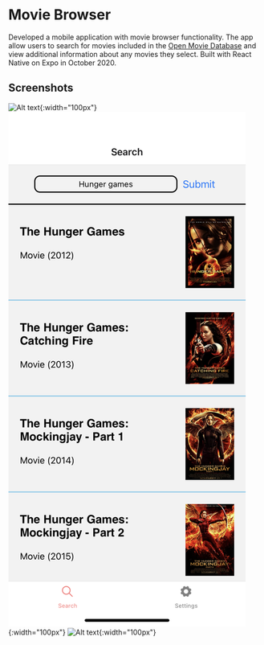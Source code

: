 # Movie Browser
Developed a mobile application with movie browser functionality. The app allow users to
search for movies included in the [Open Movie Database](http://www.omdbapi.com/)
and view additional information about any movies they select. Built with React Native on
Expo in October 2020.

## Screenshots
![Alt text](https://github.com/hliu12/CS50M/blob/master/test/assets/home.jpg?raw=true){:width="100px"}
![Alt text](./assets/search.PNG?raw=true){:width="100px"}
![Alt text](/assets/details.PNG?raw=true){:width="100px"}
